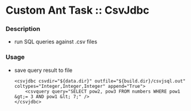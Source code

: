 # Custom Ant Task :: CsvJdbc

### Description

- run SQL queries against .csv files

### Usage

- save query result to file

    ```
    <csvjdbc csvdir="${data.dir}" outfile="${build.dir}/csvjsql.out" coltypes="Integer,Integer,Integer" append="True">
        <csvquery query="SELECT pow2, pow3 FROM numbers WHERE pow1 &gt;= 3 AND pow1 &lt; 7;" />
    </csvjdbc>
    ```

